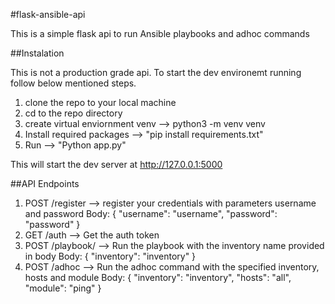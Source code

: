 #flask-ansible-api

This is a simple flask api to run Ansible playbooks and adhoc commands

##Instalation

This is not a production grade api. To start the dev environemt running follow below mentioned steps.

1. clone the repo to your local machine
2. cd to the repo directory
3. create virtual enviornment venv --> python3 -m venv venv
3. Install required packages --> "pip install requirements.txt"
4. Run --> "Python app.py"

This will start the dev server at http://127.0.0.1:5000

##API Endpoints
1. POST /register --> register your credentials with parameters username and password
    Body:
    {
        "username": "username",
        "password": "password"
    }
2. GET /auth --> Get the auth token
3. POST /playbook/<playbook-name> --> Run the playbook with the inventory name provided in body
    Body:
    {
	"inventory": "inventory"
    }
4. POST /adhoc --> Run the adhoc command with the specified inventory, hosts and module
    Body:
    {
	"inventory": "inventory",
	"hosts": "all",
	"module": "ping"
    }




